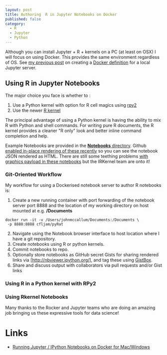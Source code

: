 ```yaml
---
layout: post
title: Authoring  R in Jupyter Notebooks on Docker
published: false
category: 
  - R
  - Jupyter
  - Python
---
```




Although you can install Jupyter + R + kernels on a PC (at least on OSX) I will focus on using  Docker. This provides the same environment regardless of OS. See [my previous post](http://cfljam.github.io/R-in-Jupyter/) on creating a [Docker definition](https://github.com/cfljam/pyRat) for a local Jupyter server. 

## Using R in  Jupyter Notebooks

The  major choice you face is whether to :
1. Use a Python kernel with option for R cell magics using  [rpy2](http://rpy.sourceforge.net/rpy2.html)
2. Use the newer [R kernel](https://github.com/IRkernel/IRkernel)

The principal advantage of using a Python kernel is having the ability to mix R with Python and shell commands. For writing pure R documents, the R kernel provides a cleaner "R only" look and better inline command completion and help. 

Example Notebooks are provided in the [**Notebooks** directory](https://github.com/cfljam/pyRat/Notebooks). Github [enabled in-place rendering of these recently](https://github.com/blog/1995-github-jupyter-notebooks-3) so you can see the notebook JSON rendered as HTML. There are still some teething problems [with graphics payload in these notebooks](https://github.com/IRkernel/IRkernel/issues/145) but the IRKernel team are onto it! 

### Git-Oriented Workflow

My workflow for using  a Dockerised notebook server to author R notebooks  is:

1. Create a new running container with port forwarding of the notebook server port 8888 and the location of my working directory on host mounted at e.g. **/Documents**

```
docker run -it -v /Users/johnmccallum/Documents:/Documents \
 -p 8888:8888 cfljam/pyRat
```
2. Navigate using the Notebook browser interface to host location where I have a git repository.
3. Create notebooks using R or python kernels.
4. Commit notebooks to repo.
5. Optionally store notebooks as GitHub secret Gists for sharing rendered links via [http://nbviewer.ipython.org/], and tag these using [GistBox](http://www.gistboxapp.com/).
6. Share and discuss output with collaborators via pull requests and/or Gist links

### Using R in a Python kernel with RPy2



### Using Rkernel  Notebooks





Many thanks to the Rocker and Jupyter teams who are doing an amazing job bringing us these expressive tools for data science!

Links
======

- [Running Jupyter / IPython Notebooks on Docker for Mac/Windows](http://odewahn.github.io/docker-jumpstart/ipython-notebook.html)
